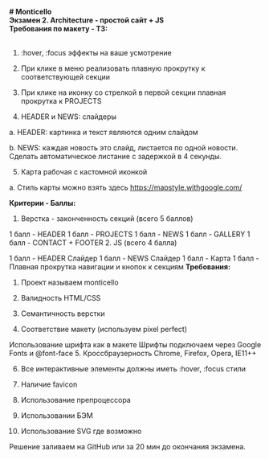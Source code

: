 <b># Monticello</b><br>
<b>Экзамен 2. Architecture - простой сайт + JS<br>
Требования по макету - ТЗ:</b><br><br>

1. :hover, :focus эффекты на ваше усмотрение

2. При клике в меню реализовать плавную прокрутку к соответствующей секции

3. При клике на иконку со стрелкой в первой секции плавная прокрутка к PROJECTS

4. HEADER и NEWS: слайдеры

a. HEADER: картинка и текст являются одним слайдом

b. NEWS: каждая новость это слайд, листается по одной новости. Сделать автоматическое листание с задержкой в 4 секунды.

5. Карта рабочая с кастомной иконкой

a. Стиль карты можно взять здесь https://mapstyle.withgoogle.com/ 

<b>Критерии - Баллы:</b><br>

1. Верстка - законченность секций (всего 5 баллов)

1 балл - HEADER
1 балл - PROJECTS
1 балл - NEWS
1 балл - GALLERY
1 балл - CONTACT + FOOTER
2. JS (всего 4 балла)

1 балл - HEADER Cлайдер
1 балл - NEWS Слайдер
1 балл - Карта
1 балл - Плавная прокрутка навигации и кнопок к секциям 
<b>Требования:</b><br>

1. Проект называем monticello

2. Валидность HTML/CSS

3. Семантичность верстки

4. Соответствие макету (используем pixel perfect) 

Использование шрифта как в макете
Шрифты подключаем через Google Fonts и @font-face
5. Кроссбраузерность Chrome, Firefox, Opera, IE11++

6. Все интерактивные элементы должны иметь :hover, :focus стили

7. Наличие favicon

8. Использование препроцессора

9. Использовании БЭМ

10. Использование SVG где возможно

Решение заливаем на GitHub или за 20 мин до окончания экзамена.
